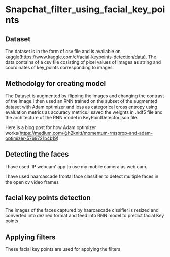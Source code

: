 # Snapchat_filter_using_facial_key_points

## Dataset 
The dataset is in the form of csv file and is available on kaggle(https://www.kaggle.com/c/facial-keypoints-detection/data).
The data contains of a csv file cosisting of pixel values of images as string and coordinates of key_points corresponding to images.

## Methodolgy for creating model
The Dataset is augmented by flipping the images and changing the contrast of the image.I then used an RNN trained on the subset of the augmented dataset with Adam optimizer and loss as categorical cross entropy using evaluation metrics as accuracy metrics.I saved the weights in .hdf5 file and the architecture of the RNN model in 
KeyPointDetector.json file.

Here is a blog post for how Adam optimizer works(https://medium.com/@h2knitt/momentum-rmsprop-and-adam-optimizer-5769721b4b19)
## Detecting the faces
I have used 'IP webcam' app to use my mobile camera as web cam.

I have used haarcascade frontal face classifier to detect multiple faces in the open cv video frames

## facial key points detection 
The images of the faces captured by haarcascade clssifier is resized and converted into dezired format and feed into RNN model to predict facial Key points

## Applying filters
These facial key points are used for applying the filters 


